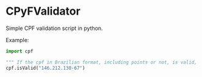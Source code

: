 # CPyFValidator
Simple CPF validation script in python.


Example:
```python
import cpf

""" If the cpf in Brazilian format, including points or not, is valid, it returns True; otherwise, returns False. """
cpf.isValid("146.212.130-67")

```